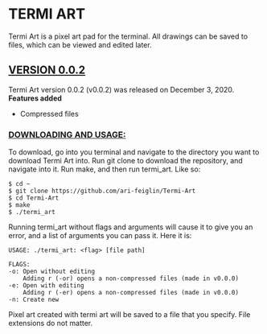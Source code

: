 # **TERMI ART**

Termi Art is a pixel art pad for the terminal. All drawings can be saved to files, which can be viewed and edited later.  

## <u>**VERSION 0.0.2**</u>
Termi Art version 0.0.2 (v0.0.2) was released on December 3, 2020.
**Features added**
* Compressed files

### <u>**DOWNLOADING AND USAGE:**</u>
To download, go into you terminal and navigate to the directory you want to download Termi Art into. Run git clone to download the repository, and navigate into it. Run make, and then run termi_art. Like so:

```
$ cd ~
$ git clone https://github.com/ari-feiglin/Termi-Art
$ cd Termi-Art
$ make
$ ./termi_art
```

Running termi_art without flags and arguments will cause it to give you an error, and a list of arguments you can pass it. Here it is:

```
USAGE: ./termi_art: <flag> [file path]

FLAGS:
-o: Open without editing
    Adding r (-or) opens a non-compressed files (made in v0.0.0)
-e: Open with editing
    Adding r (-er) opens a non-compressed files (made in v0.0.0)
-n: Create new
```

Pixel art created with termi art will be saved to a file that you specify. File extensions do not matter.
